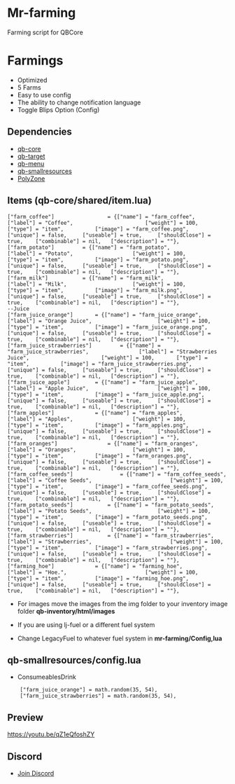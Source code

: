 
# Mr-farming
Farming script for QBCore

# Farmings
- Optimized
- 5 Farms
- Easy to use config
- The ability to change notification language
- Toggle Blips Option (Config)

## Dependencies
- [qb-core](https://github.com/qbcore-framework/qb-core)
- [qb-target](https://github.com/BerkieBb/qb-target)
- [qb-menu](https://github.com/qbcore-framework/qb-menu)
- [qb-smallresources](https://github.com/qbcore-framework/qb-smallresources)
- [PolyZone](https://github.com/mkafrin/PolyZone)

## Items (qb-core/shared/item.lua)
```
["farm_coffee"]     			= {["name"] = "farm_coffee", 				    ["label"] = "Coffee", 						["weight"] = 100, 		["type"] = "item", 			["image"] = "farm_coffee.png", 		    		["unique"] = false, 	["useable"] = true, 	["shouldClose"] = true,    ["combinable"] = nil,   ["description"] = ""},
["farm_potato"]    		= {["name"] = "farm_potato", 				    ["label"] = "Potato", 					["weight"] = 100, 		["type"] = "item", 			["image"] = "farm_potato.png", 		    	["unique"] = false, 	["useable"] = true, 	["shouldClose"] = true,    ["combinable"] = nil,   ["description"] = ""},
["farm_milk"]     		= {["name"] = "farm_milk", 				    ["label"] = "Milk", 					["weight"] = 100, 		["type"] = "item", 			["image"] = "farm_milk.png", 		    		["unique"] = false, 	["useable"] = true, 	["shouldClose"] = true,    ["combinable"] = nil,   ["description"] = ""},
--Juice
["farm_juice_orange"]  		= {["name"] = "farm_juice_orange", 				["label"] = "Orange Juice", 					["weight"] = 100, 		["type"] = "item", 			["image"] = "farm_juice_orange.png", 			["unique"] = false, 	["useable"] = true, 	["shouldClose"] = true,    ["combinable"] = nil,   ["description"] = ""},
["farm_juice_strawberries"]  		= {["name"] = "farm_juice_strawberries", 				["label"] = "Strawberries Juice", 						["weight"] = 100, 		["type"] = "item", 			["image"] = "farm_juice_strawberries.png", 			["unique"] = false, 	["useable"] = true, 	["shouldClose"] = true,    ["combinable"] = nil,   ["description"] = ""},
["farm_juice_apple"]  		= {["name"] = "farm_juice_apple", 				["label"] = "Apple Juice", 						["weight"] = 100, 		["type"] = "item", 			["image"] = "farm_juice_apple.png", 				["unique"] = false, 	["useable"] = true, 	["shouldClose"] = true,    ["combinable"] = nil,   ["description"] = ""},
["farm_apples"]     		= {["name"] = "farm_apples", 				    ["label"] = "Apples", 					["weight"] = 100, 		["type"] = "item", 			["image"] = "farm_apples.png", 		    		["unique"] = false, 	["useable"] = true, 	["shouldClose"] = true,    ["combinable"] = nil,   ["description"] = ""},
["farm_oranges"]     			= {["name"] = "farm_oranges", 				    	["label"] = "Oranges", 					["weight"] = 100, 		["type"] = "item", 			["image"] = "farm_oranges.png", 		    		["unique"] = false, 	["useable"] = true, 	["shouldClose"] = true,    ["combinable"] = nil,   ["description"] = ""},
["farm_coffee_seeds"]     			= {["name"] = "farm_coffee_seeds", 				    ["label"] = "Coffee Seeds", 						["weight"] = 100, 		["type"] = "item", 			["image"] = "farm_coffee_seeds.png", 		    		["unique"] = false, 	["useable"] = true, 	["shouldClose"] = true,    ["combinable"] = nil,   ["description"] = ""},
["farm_potato_seeds"]    		= {["name"] = "farm_potato_seeds", 				    ["label"] = "Potato Seeds", 					["weight"] = 100, 		["type"] = "item", 			["image"] = "farm_potato_seeds.png", 		    	["unique"] = false, 	["useable"] = true, 	["shouldClose"] = true,    ["combinable"] = nil,   ["description"] = ""},
["farm_strawberries"]     		= {["name"] = "farm_strawberries", 				    ["label"] = "Strawberries", 						["weight"] = 100, 		["type"] = "item", 			["image"] = "farm_strawberries.png", 		    		["unique"] = false, 	["useable"] = true, 	["shouldClose"] = true,    ["combinable"] = nil,   ["description"] = ""},
["farming_hoe"]     		= {["name"] = "farming_hoe", 				    ["label"] = "Hoe.", 						["weight"] = 100, 		["type"] = "item", 			["image"] = "farming_hoe.png", 		    		["unique"] = false, 	["useable"] = true, 	["shouldClose"] = true,    ["combinable"] = nil,   ["description"] = ""},

```

- For images move the images from the img folder to your inventory image folder **qb-inventory/html/images**

- If you are using lj-fuel or a different fuel system

- Change LegacyFuel to whatever fuel system in **mr-farming/Config,lua**

## qb-smallresources/config.lua
- ConsumeablesDrink
```
    ["farm_juice_orange"] = math.random(35, 54),
    ["farm_juice_strawberries"] = math.random(35, 54),
```

## Preview
https://youtu.be/qZ1eQfoshZY

## Discord
- [Join Discord](https://discord.gg/3s8UjM7ufW)
